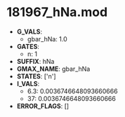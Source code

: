 # 181967_hNa.mod

- **G_VALS**:
  - gbar_hNa: 1.0
- **GATES**:
  - n: 1
- **SUFFIX**: hNa
- **GMAX_NAME**: gbar_hNa
- **STATES**: ['n']
- **I_VALS**:
  - 6.3: 0.0036746648093660666
  - 37: 0.0036746648093660666
- **ERROR_FLAGS**: []
